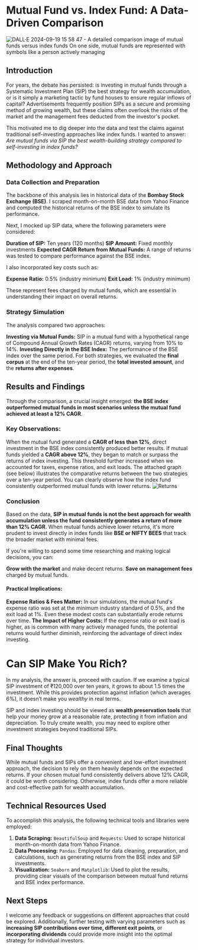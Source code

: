 # Mutual Fund vs. Index Fund: A Data-Driven Comparison

![DALL·E 2024-09-19 15 58 47 - A detailed comparison image of mutual funds versus index funds  On one side, mutual funds are represented with symbols like a person actively managing](https://github.com/user-attachments/assets/2c801b06-b053-4738-ab9f-f9d0af1bdd16)


## Introduction
For years, the debate has persisted: is investing in mutual funds through a Systematic Investment Plan (SIP) the best strategy for wealth accumulation, or is it simply a marketing tactic by fund houses to ensure regular inflows of capital? Advertisements frequently position SIPs as a secure and promising method of growing wealth, but these claims often overlook the risks of the market and the management fees deducted from the investor's pocket.

This motivated me to dig deeper into the data and test the claims against traditional self-investing approaches like index funds. I wanted to answer: _Are mutual funds via SIP the best wealth-building strategy compared to self-investing in index funds?_

## Methodology and Approach

### Data Collection and Preparation
The backbone of this analysis lies in historical data of the **Bombay Stock Exchange (BSE)**. I scraped month-on-month BSE data from Yahoo Finance and computed the historical returns of the BSE index to simulate its performance.

Next, I mocked up SIP data, where the following parameters were considered:

**Duration of SIP:** Ten years (120 months)
**SIP Amount:** Fixed monthly investments
**Expected CAGR Return from Mutual Funds:** A range of returns was tested to compare performance against the BSE index.

I also incorporated key costs such as:

**Expense Ratio:** 0.5% (industry minimum)
**Exit Load:** 1% (industry minimum)

These represent fees charged by mutual funds, which are essential in understanding their impact on overall returns.

### Strategy Simulation

The analysis compared two approaches:

**Investing via Mutual Funds:** SIP in a mutual fund with a hypothetical range of Compound Annual Growth Rates (CAGR) returns, varying from 10% to 14%.
**Investing Directly in the BSE Index:** The performance of the BSE index over the same period.
For both strategies, we evaluated the **final corpus** at the end of the ten-year period, the **total invested amount**, and the **returns after expenses**.

## Results and Findings
Through the comparison, a crucial insight emerged: **the BSE index outperformed mutual funds in most scenarios unless the mutual fund achieved at least a 12% CAGR**.

### Key Observations:

When the mutual fund generated a **CAGR of less than 12%**, direct investment in the BSE index consistently produced better results.
If mutual funds yielded a **CAGR above 12%**, they began to match or surpass the returns of index investing. This threshold further increased when we accounted for taxes, expense ratios, and exit loads.
The attached graph (see below) illustrates the comparative returns between the two strategies over a ten-year period. You can clearly observe how the index fund consistently outperformed mutual funds with lower returns.
![Returns](https://github.com/user-attachments/assets/9bcf08bc-e32a-452c-9cf5-37a241838fe9)


### Conclusion
Based on the data, **SIP in mutual funds is not the best approach for wealth accumulation unless the fund consistently generates a return of more than 12% CAGR**. When mutual funds achieve lower returns, it's more prudent to invest directly in index funds like **BSE or NIFTY BEES** that track the broader market with minimal fees.

If you're willing to spend some time researching and making logical decisions, you can:

**Grow with the market** and make decent returns.
**Save on management fees** charged by mutual funds.

#### Practical Implications:

**Expense Ratios & Fees Matter:** In our simulations, the mutual fund's expense ratio was set at the minimum industry standard of 0.5%, and the exit load at 1%. Even these modest costs can substantially erode returns over time.
**The Impact of Higher Costs:** If the expense ratio or exit load is higher, as is common with many actively managed funds, the potential returns would further diminish, reinforcing the advantage of direct index investing.

# Can SIP Make You Rich?
In my analysis, the answer is, proceed with caution. If we examine a typical SIP investment of ₹120,000 over ten years, it grows to about 1.5 times the investment. While this provides protection against inflation (which averages 6%), it doesn’t make you _wealthy_ in real terms.

SIP and index investing should be viewed as **wealth preservation tools** that help your money grow at a reasonable rate, protecting it from inflation and depreciation. To truly create wealth, you may need to explore other investment strategies beyond traditional SIPs.

## Final Thoughts
While mutual funds and SIPs offer a convenient and low-effort investment approach, the decision to rely on them heavily depends on the expected returns. If your chosen mutual fund consistently delivers above 12% CAGR, it could be worth considering. Otherwise, index funds offer a more reliable and cost-effective path for wealth accumulation.

## Technical Resources Used
To accomplish this analysis, the following technical tools and libraries were employed:

1. **Data Scraping:**
`BeautifulSoup` and `Requests`: Used to scrape historical month-on-month data from Yahoo Finance.
2. **Data Processing:**
`Pandas`: Employed for data cleaning, preparation, and calculations, such as generating returns from the BSE index and SIP investments.
3. **Visualization:**
`Seaborn` and `Matplotlib`: Used to plot the results, providing clear visuals of the comparison between mutual fund returns and BSE index performance.

## Next Steps
I welcome any feedback or suggestions on different approaches that could be explored. Additionally, further testing with varying parameters such as **increasing SIP contributions over time, different exit points**, or **incorporating dividends** could provide more insight into the optimal strategy for individual investors.
